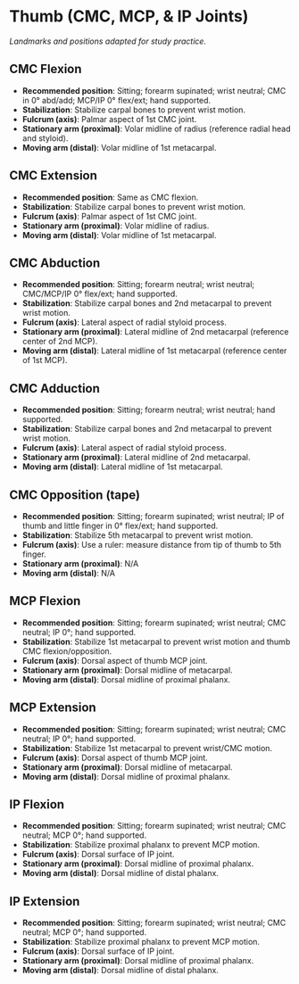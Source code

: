 # Thumb (CMC, MCP, & IP Joints)

_Landmarks and positions adapted for study practice._

## CMC Flexion
- **Recommended position**: Sitting; forearm supinated; wrist neutral; CMC in 0° abd/add; MCP/IP 0° flex/ext; hand supported.
- **Stabilization**: Stabilize carpal bones to prevent wrist motion.
- **Fulcrum (axis)**: Palmar aspect of 1st CMC joint.
- **Stationary arm (proximal)**: Volar midline of radius (reference radial head and styloid).
- **Moving arm (distal)**: Volar midline of 1st metacarpal.

## CMC Extension
- **Recommended position**: Same as CMC flexion.
- **Stabilization**: Stabilize carpal bones to prevent wrist motion.
- **Fulcrum (axis)**: Palmar aspect of 1st CMC joint.
- **Stationary arm (proximal)**: Volar midline of radius.
- **Moving arm (distal)**: Volar midline of 1st metacarpal.

## CMC Abduction
- **Recommended position**: Sitting; forearm neutral; wrist neutral; CMC/MCP/IP 0° flex/ext; hand supported.
- **Stabilization**: Stabilize carpal bones and 2nd metacarpal to prevent wrist motion.
- **Fulcrum (axis)**: Lateral aspect of radial styloid process.
- **Stationary arm (proximal)**: Lateral midline of 2nd metacarpal (reference center of 2nd MCP).
- **Moving arm (distal)**: Lateral midline of 1st metacarpal (reference center of 1st MCP).

## CMC Adduction
- **Recommended position**: Sitting; forearm neutral; wrist neutral; hand supported.
- **Stabilization**: Stabilize carpal bones and 2nd metacarpal to prevent wrist motion.
- **Fulcrum (axis)**: Lateral aspect of radial styloid process.
- **Stationary arm (proximal)**: Lateral midline of 2nd metacarpal.
- **Moving arm (distal)**: Lateral midline of 1st metacarpal.

## CMC Opposition (tape)
- **Recommended position**: Sitting; forearm supinated; wrist neutral; IP of thumb and little finger in 0° flex/ext; hand supported.
- **Stabilization**: Stabilize 5th metacarpal to prevent wrist motion.
- **Fulcrum (axis)**: Use a ruler: measure distance from tip of thumb to 5th finger.
- **Stationary arm (proximal)**: N/A
- **Moving arm (distal)**: N/A

## MCP Flexion
- **Recommended position**: Sitting; forearm supinated; wrist neutral; CMC neutral; IP 0°; hand supported.
- **Stabilization**: Stabilize 1st metacarpal to prevent wrist motion and thumb CMC flexion/opposition.
- **Fulcrum (axis)**: Dorsal aspect of thumb MCP joint.
- **Stationary arm (proximal)**: Dorsal midline of metacarpal.
- **Moving arm (distal)**: Dorsal midline of proximal phalanx.

## MCP Extension
- **Recommended position**: Sitting; forearm supinated; wrist neutral; CMC neutral; IP 0°; hand supported.
- **Stabilization**: Stabilize 1st metacarpal to prevent wrist/CMC motion.
- **Fulcrum (axis)**: Dorsal aspect of thumb MCP joint.
- **Stationary arm (proximal)**: Dorsal midline of metacarpal.
- **Moving arm (distal)**: Dorsal midline of proximal phalanx.

## IP Flexion
- **Recommended position**: Sitting; forearm supinated; wrist neutral; CMC neutral; MCP 0°; hand supported.
- **Stabilization**: Stabilize proximal phalanx to prevent MCP motion.
- **Fulcrum (axis)**: Dorsal surface of IP joint.
- **Stationary arm (proximal)**: Dorsal midline of proximal phalanx.
- **Moving arm (distal)**: Dorsal midline of distal phalanx.

## IP Extension
- **Recommended position**: Sitting; forearm supinated; wrist neutral; CMC neutral; MCP 0°; hand supported.
- **Stabilization**: Stabilize proximal phalanx to prevent MCP motion.
- **Fulcrum (axis)**: Dorsal surface of IP joint.
- **Stationary arm (proximal)**: Dorsal midline of proximal phalanx.
- **Moving arm (distal)**: Dorsal midline of distal phalanx.
